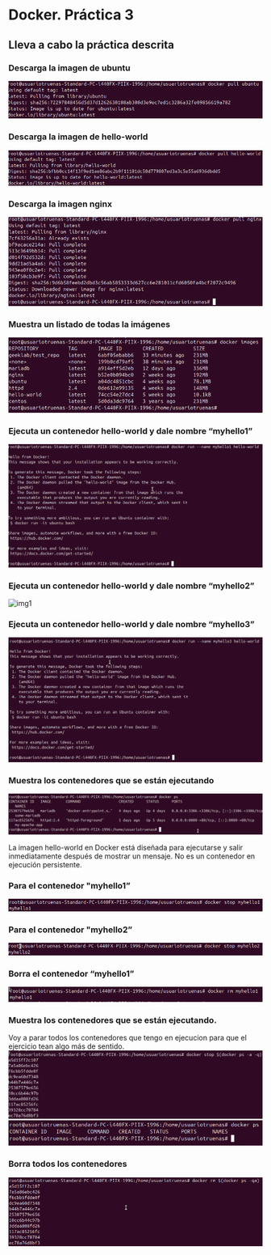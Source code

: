 # Docker. Práctica 3



## Lleva a cabo la práctica descrita

### Descarga la imagen de ubuntu
![img1](/Docker/Images/Screenshot_15.png)

### Descarga la imagen de hello-world
![img1](/Docker/Images/Screenshot_16.png)

### Descarga la imagen nginx
![img1](/Docker/Images/Screenshot_17.png)

### Muestra un listado de todas la imágenes
![img1](/Docker/Images/Screenshot_18.png)

### Ejecuta un contenedor hello-world y dale nombre “myhello1”
![img1](/Docker/Images/Screenshot_19.png)

### Ejecuta un contenedor hello-world y dale nombre “myhello2”
![img1](/Docker/Images/Screenshot20.png)

### Ejecuta un contenedor hello-world y dale nombre “myhello3”
![img1](/Docker/Images/Screenshot_21.png)

### Muestra los contenedores que se están ejecutando
![img1](/Docker/Images/Screenshot_22.png)

La imagen hello-world en Docker está diseñada para ejecutarse y salir inmediatamente después de mostrar un mensaje. No es un contenedor en ejecución persistente.

### Para el contenedor "myhello1”
![img1](/Docker/Images/Screenshot_23.png)

### Para el contenedor "myhello2”
![img1](/Docker/Images/Screenshot_24.png)

### Borra el contenedor “myhello1”
![img1](/Docker/Images/Screenshot_29.png)

### Muestra los contenedores que se están ejecutando.
Voy a parar todos los contenedores que tengo en ejecucion para que el ejercicio tean algo más de sentido.
![img1](/Docker/Images/Screenshot_26.png)
![img1](/Docker/Images/Screenshot_27.png)

### Borra todos los contenedores
![img1](/Docker/Images/Screenshot_28.png)
